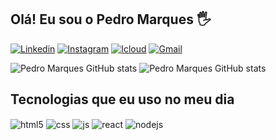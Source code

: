 
## Olá! Eu sou o Pedro Marques 🖐️

[![Linkedin](https://img.shields.io/badge/Linkedin-0a66c2?style=for-the-badge&logo=linkedin&logoColor=white)](https://www.linkedin.com/in/pedro-marqes/)
[![Instagram](https://img.shields.io/badge/Instagram-E4405F?style=for-the-badge&logo=instagram&logoColor=white)](https://instagram.com/pe.marqes)
[![Icloud](https://img.shields.io/badge/Icloud-888?style=for-the-badge&logo=icloud&logoColor=white)](mailto:pe.marques@icloud.com)
[![Gmail](https://img.shields.io/badge/Gmail-d65252?style=for-the-badge&logo=gmail&logoColor=white)](mailto:pe.marques118@gmail.com)





![Pedro Marques GitHub stats](https://github-readme-stats.vercel.app/api?username=pedro-marqes&show_icons=true&theme=dracula&count_private=true )
![Pedro Marques GitHub stats](https://github-readme-stats.vercel.app/api/top-langs/?username=pedro-marqes&langs_count=7&theme=dracula&count_private=true)

## Tecnologias que eu uso no meu dia

<div style="display: inline_block">
  <img align="center" alt="html5" src="https://img.shields.io/badge/HTML5-E34F26?style=for-the-badge&logo=html5&logoColor=white" />
  <img align="center" alt="css" src="https://img.shields.io/badge/CSS3-1572B6?style=for-the-badge&logo=css3&logoColor=white" />
  <img align="center" alt="js" src="https://img.shields.io/badge/JavaScript-F7DF1E?style=for-the-badge&logo=javascript&logoColor=black" />
  <img align="center" alt="react" src="https://img.shields.io/badge/React-20232A?style=for-the-badge&logo=react&logoColor=61DAFB" />
  <img align="center" alt="nodejs" src="https://img.shields.io/badge/Node.js-43853D?style=for-the-badge&logo=node.js&logoColor=white" />
</div><br/>


